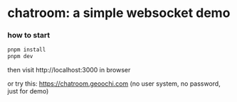 # chatroom: a simple websocket demo

### how to start

```bash
pnpm install
pnpm dev
```

then visit http://localhost:3000 in browser

or try this: https://chatroom.geoochi.com
(no user system, no password, just for demo)
